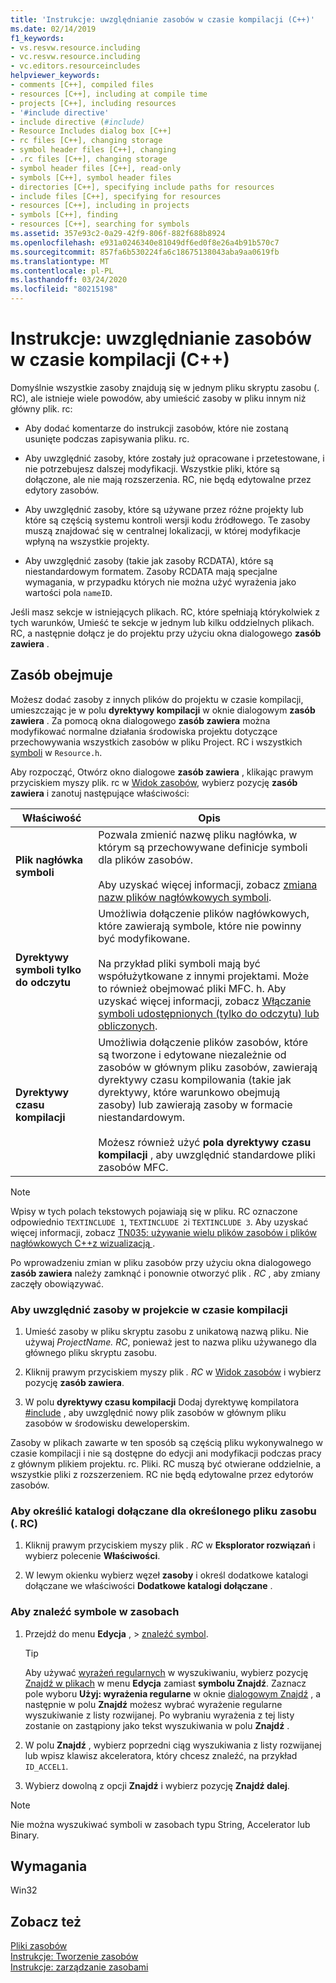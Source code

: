 ```yaml
---
title: 'Instrukcje: uwzględnianie zasobów w czasie kompilacji (C++)'
ms.date: 02/14/2019
f1_keywords:
- vs.resvw.resource.including
- vc.resvw.resource.including
- vc.editors.resourceincludes
helpviewer_keywords:
- comments [C++], compiled files
- resources [C++], including at compile time
- projects [C++], including resources
- '#include directive'
- include directive (#include)
- Resource Includes dialog box [C++]
- rc files [C++], changing storage
- symbol header files [C++], changing
- .rc files [C++], changing storage
- symbol header files [C++], read-only
- symbols [C++], symbol header files
- directories [C++], specifying include paths for resources
- include files [C++], specifying for resources
- resources [C++], including in projects
- symbols [C++], finding
- resources [C++], searching for symbols
ms.assetid: 357e93c2-0a29-42f9-806f-882f688b8924
ms.openlocfilehash: e931a0246340e81049df6ed0f8e26a4b91b570c7
ms.sourcegitcommit: 857fa6b530224fa6c18675138043aba9aa0619fb
ms.translationtype: MT
ms.contentlocale: pl-PL
ms.lasthandoff: 03/24/2020
ms.locfileid: "80215198"
---
```

# <a name="how-to-include-resources-at-compile-time-c"></a>Instrukcje: uwzględnianie zasobów w czasie kompilacji (C++)

Domyślnie wszystkie zasoby znajdują się w jednym pliku skryptu zasobu (. RC), ale istnieje wiele powodów, aby umieścić zasoby w pliku innym niż główny plik. rc:

- Aby dodać komentarze do instrukcji zasobów, które nie zostaną usunięte podczas zapisywania pliku. rc.

- Aby uwzględnić zasoby, które zostały już opracowane i przetestowane, i nie potrzebujesz dalszej modyfikacji. Wszystkie pliki, które są dołączone, ale nie mają rozszerzenia. RC, nie będą edytowalne przez edytory zasobów.

- Aby uwzględnić zasoby, które są używane przez różne projekty lub które są częścią systemu kontroli wersji kodu źródłowego. Te zasoby muszą znajdować się w centralnej lokalizacji, w której modyfikacje wpłyną na wszystkie projekty.

- Aby uwzględnić zasoby (takie jak zasoby RCDATA), które są niestandardowym formatem. Zasoby RCDATA mają specjalne wymagania, w przypadku których nie można użyć wyrażenia jako wartości pola `nameID`.

Jeśli masz sekcje w istniejących plikach. RC, które spełniają którykolwiek z tych warunków, Umieść te sekcje w jednym lub kilku oddzielnych plikach. RC, a następnie dołącz je do projektu przy użyciu okna dialogowego **zasób zawiera** .

## <a name="resource-includes"></a>Zasób obejmuje

Możesz dodać zasoby z innych plików do projektu w czasie kompilacji, umieszczając je w polu **dyrektywy kompilacji** w oknie dialogowym **zasób zawiera** . Za pomocą okna dialogowego **zasób zawiera** można modyfikować normalne działania środowiska projektu dotyczące przechowywania wszystkich zasobów w pliku Project. RC i wszystkich [symboli](../windows/symbols-resource-identifiers.md) w `Resource.h`.

Aby rozpocząć, Otwórz okno dialogowe **zasób zawiera** , klikając prawym przyciskiem myszy plik. rc w [Widok zasobów](how-to-create-a-resource-script-file.md#create-resources), wybierz pozycję **zasób zawiera** i zanotuj następujące właściwości:

| Właściwość | Opis |
|---|---|
| **Plik nagłówka symboli** | Pozwala zmienić nazwę pliku nagłówka, w którym są przechowywane definicje symboli dla plików zasobów.<br/><br/>Aby uzyskać więcej informacji, zobacz [zmiana nazw plików nagłówkowych symboli](../windows/changing-the-names-of-symbol-header-files.md). |
| **Dyrektywy symboli tylko do odczytu** | Umożliwia dołączenie plików nagłówkowych, które zawierają symbole, które nie powinny być modyfikowane.<br/><br/>Na przykład pliki symboli mają być współużytkowane z innymi projektami. Może to również obejmować pliki MFC. h. Aby uzyskać więcej informacji, zobacz [Włączanie symboli udostępnionych (tylko do odczytu) lub obliczonych](../windows/including-shared-read-only-or-calculated-symbols.md). |
| **Dyrektywy czasu kompilacji** | Umożliwia dołączenie plików zasobów, które są tworzone i edytowane niezależnie od zasobów w głównym pliku zasobów, zawierają dyrektywy czasu kompilowania (takie jak dyrektywy, które warunkowo obejmują zasoby) lub zawierają zasoby w formacie niestandardowym.<br/><br/>Możesz również użyć **pola dyrektywy czasu kompilacji** , aby uwzględnić standardowe pliki zasobów MFC. |

> [!NOTE]
> Wpisy w tych polach tekstowych pojawiają się w pliku. RC oznaczone odpowiednio `TEXTINCLUDE 1`, `TEXTINCLUDE 2`i `TEXTINCLUDE 3`. Aby uzyskać więcej informacji, zobacz [TN035: używanie wielu plików zasobów i plików nagłówkowych C++z wizualizacją ](../mfc/tn035-using-multiple-resource-files-and-header-files-with-visual-cpp.md).

Po wprowadzeniu zmian w pliku zasobów przy użyciu okna dialogowego **zasób zawiera** należy zamknąć i ponownie otworzyć plik *. RC* , aby zmiany zaczęły obowiązywać.

### <a name="to-include-resources-in-your-project-at-compile-time"></a>Aby uwzględnić zasoby w projekcie w czasie kompilacji

1. Umieść zasoby w pliku skryptu zasobu z unikatową nazwą pliku. Nie używaj *ProjectName. RC*, ponieważ jest to nazwa pliku używanego dla głównego pliku skryptu zasobu.

1. Kliknij prawym przyciskiem myszy plik *. RC* w [Widok zasobów](how-to-create-a-resource-script-file.md#create-resources) i wybierz pozycję **zasób zawiera**.

1. W polu **dyrektywy czasu kompilacji** Dodaj dyrektywę kompilatora [#include](../preprocessor/hash-include-directive-c-cpp.md) , aby uwzględnić nowy plik zasobów w głównym pliku zasobów w środowisku deweloperskim.

Zasoby w plikach zawarte w ten sposób są częścią pliku wykonywalnego w czasie kompilacji i nie są dostępne do edycji ani modyfikacji podczas pracy z głównym plikiem projektu. rc. Pliki. RC muszą być otwierane oddzielnie, a wszystkie pliki z rozszerzeniem. RC nie będą edytowalne przez edytorów zasobów.

### <a name="to-specify-include-directories-for-a-specific-resource-rc-file"></a>Aby określić katalogi dołączane dla określonego pliku zasobu (. RC)

1. Kliknij prawym przyciskiem myszy plik *. RC* w **Eksplorator rozwiązań** i wybierz polecenie **Właściwości**.

1. W lewym okienku wybierz węzeł **zasoby** i określ dodatkowe katalogi dołączane we właściwości **Dodatkowe katalogi dołączane** .

### <a name="to-find-symbols-in-resources"></a>Aby znaleźć symbole w zasobach

1. Przejdź do menu **Edycja** , > [znaleźć symbol](/visualstudio/ide/go-to).

   > [!TIP]
   > Aby używać [wyrażeń regularnych](/visualstudio/ide/using-regular-expressions-in-visual-studio) w wyszukiwaniu, wybierz pozycję [Znajdź w plikach](/visualstudio/ide/reference/find-command) w menu **Edycja** zamiast **symbolu Znajdź**. Zaznacz pole wyboru **Użyj: wyrażenia regularne** w oknie [dialogowym Znajdź](/visualstudio/ide/finding-and-replacing-text) , a następnie w polu **Znajdź** możesz wybrać wyrażenie regularne wyszukiwanie z listy rozwijanej. Po wybraniu wyrażenia z tej listy zostanie on zastąpiony jako tekst wyszukiwania w polu **Znajdź** .

1. W polu **Znajdź** , wybierz poprzedni ciąg wyszukiwania z listy rozwijanej lub wpisz klawisz akceleratora, który chcesz znaleźć, na przykład `ID_ACCEL1`.

1. Wybierz dowolną z opcji **Znajdź** i wybierz pozycję **Znajdź dalej**.

> [!NOTE]
> Nie można wyszukiwać symboli w zasobach typu String, Accelerator lub Binary.

## <a name="requirements"></a>Wymagania

Win32

## <a name="see-also"></a>Zobacz też

[Pliki zasobów](../windows/resource-files-visual-studio.md)<br/>
[Instrukcje: Tworzenie zasobów](../windows/how-to-create-a-resource-script-file.md)<br/>
[Instrukcje: zarządzanie zasobami](../windows/how-to-copy-resources.md)<br/>
